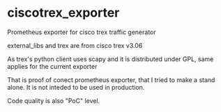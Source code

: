 # ciscotrex_exporter
Prometheus exporter for cisco trex traffic generator

external_libs and trex are from cisco trex v3.06

As trex's python client uses scapy and it is distributed under GPL, same applies for the current exporter

That is proof of conect prometheus exporter, that I tried to make a stand alone. It is not inteded to be used in production.

Code quality is also "PoC" level.
